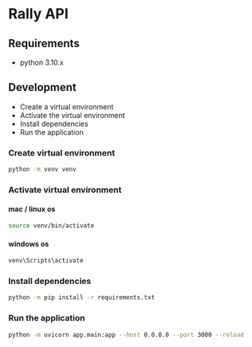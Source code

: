 # Rally API

## Requirements
- python 3.10.x

## Development
- Create a virtual environment
- Activate the virtual environment
- Install dependencies
- Run the application

### Create virtual environment
```bash
python -m venv venv
```

### Activate virtual environment
#### mac / linux os
```bash
source venv/bin/activate
```
#### windows os
```bash
venv\Scripts\activate
```

### Install dependencies
```bash
python -m pip install -r requirements.txt
```

### Run the application
```bash
python -m uvicorn app.main:app --host 0.0.0.0 --port 3000 --reload
```